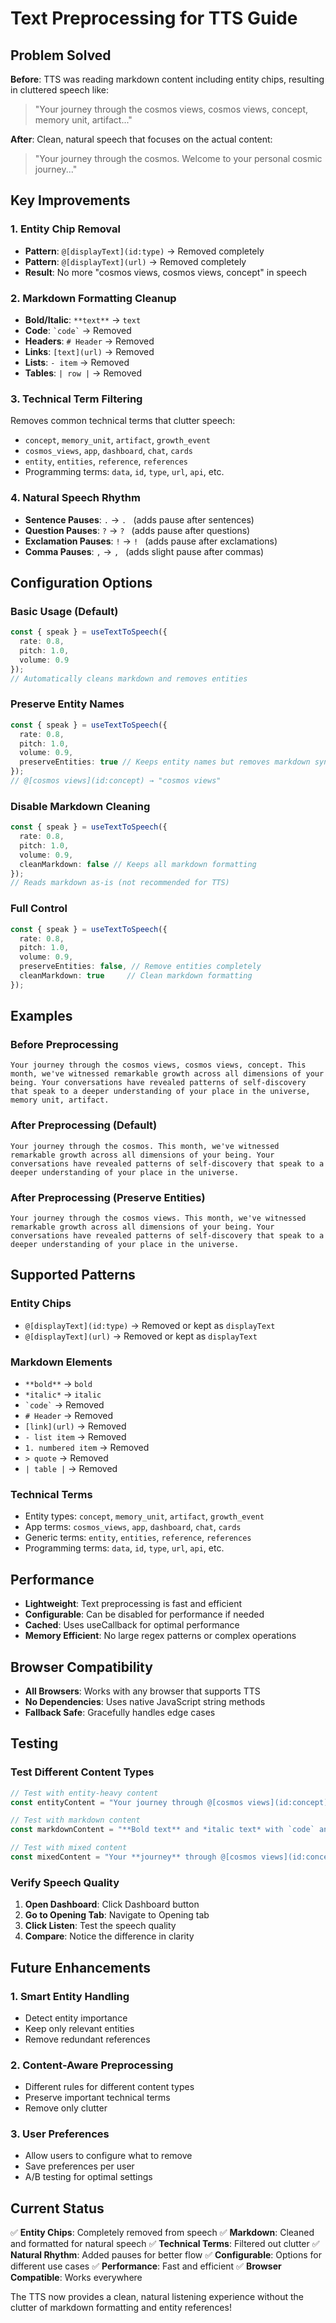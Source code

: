 # Text Preprocessing for TTS Guide

## Problem Solved

**Before**: TTS was reading markdown content including entity chips, resulting in cluttered speech like:
> "Your journey through the cosmos views, cosmos views, concept, memory unit, artifact..."

**After**: Clean, natural speech that focuses on the actual content:
> "Your journey through the cosmos. Welcome to your personal cosmic journey..."

## Key Improvements

### **1. Entity Chip Removal**
- **Pattern**: `@[displayText](id:type)` → Removed completely
- **Pattern**: `@[displayText](url)` → Removed completely
- **Result**: No more "cosmos views, cosmos views, concept" in speech

### **2. Markdown Formatting Cleanup**
- **Bold/Italic**: `**text**` → `text`
- **Code**: `` `code` `` → Removed
- **Headers**: `# Header` → Removed
- **Links**: `[text](url)` → Removed
- **Lists**: `- item` → Removed
- **Tables**: `| row |` → Removed

### **3. Technical Term Filtering**
Removes common technical terms that clutter speech:
- `concept`, `memory_unit`, `artifact`, `growth_event`
- `cosmos_views`, `app`, `dashboard`, `chat`, `cards`
- `entity`, `entities`, `reference`, `references`
- Programming terms: `data`, `id`, `type`, `url`, `api`, etc.

### **4. Natural Speech Rhythm**
- **Sentence Pauses**: `.` → `. ` (adds pause after sentences)
- **Question Pauses**: `?` → `? ` (adds pause after questions)
- **Exclamation Pauses**: `!` → `! ` (adds pause after exclamations)
- **Comma Pauses**: `,` → `, ` (adds slight pause after commas)

## Configuration Options

### **Basic Usage (Default)**
```typescript
const { speak } = useTextToSpeech({
  rate: 0.8,
  pitch: 1.0,
  volume: 0.9
});
// Automatically cleans markdown and removes entities
```

### **Preserve Entity Names**
```typescript
const { speak } = useTextToSpeech({
  rate: 0.8,
  pitch: 1.0,
  volume: 0.9,
  preserveEntities: true // Keeps entity names but removes markdown syntax
});
// @[cosmos views](id:concept) → "cosmos views"
```

### **Disable Markdown Cleaning**
```typescript
const { speak } = useTextToSpeech({
  rate: 0.8,
  pitch: 1.0,
  volume: 0.9,
  cleanMarkdown: false // Keeps all markdown formatting
});
// Reads markdown as-is (not recommended for TTS)
```

### **Full Control**
```typescript
const { speak } = useTextToSpeech({
  rate: 0.8,
  pitch: 1.0,
  volume: 0.9,
  preserveEntities: false, // Remove entities completely
  cleanMarkdown: true     // Clean markdown formatting
});
```

## Examples

### **Before Preprocessing**
```
Your journey through the cosmos views, cosmos views, concept. This month, we've witnessed remarkable growth across all dimensions of your being. Your conversations have revealed patterns of self-discovery that speak to a deeper understanding of your place in the universe, memory unit, artifact.
```

### **After Preprocessing (Default)**
```
Your journey through the cosmos. This month, we've witnessed remarkable growth across all dimensions of your being. Your conversations have revealed patterns of self-discovery that speak to a deeper understanding of your place in the universe.
```

### **After Preprocessing (Preserve Entities)**
```
Your journey through the cosmos views. This month, we've witnessed remarkable growth across all dimensions of your being. Your conversations have revealed patterns of self-discovery that speak to a deeper understanding of your place in the universe.
```

## Supported Patterns

### **Entity Chips**
- `@[displayText](id:type)` → Removed or kept as `displayText`
- `@[displayText](url)` → Removed or kept as `displayText`

### **Markdown Elements**
- `**bold**` → `bold`
- `*italic*` → `italic`
- `` `code` `` → Removed
- `# Header` → Removed
- `[link](url)` → Removed
- `- list item` → Removed
- `1. numbered item` → Removed
- `> quote` → Removed
- `| table |` → Removed

### **Technical Terms**
- Entity types: `concept`, `memory_unit`, `artifact`, `growth_event`
- App terms: `cosmos_views`, `app`, `dashboard`, `chat`, `cards`
- Generic terms: `entity`, `entities`, `reference`, `references`
- Programming terms: `data`, `id`, `type`, `url`, `api`, etc.

## Performance

- **Lightweight**: Text preprocessing is fast and efficient
- **Configurable**: Can be disabled for performance if needed
- **Cached**: Uses useCallback for optimal performance
- **Memory Efficient**: No large regex patterns or complex operations

## Browser Compatibility

- **All Browsers**: Works with any browser that supports TTS
- **No Dependencies**: Uses native JavaScript string methods
- **Fallback Safe**: Gracefully handles edge cases

## Testing

### **Test Different Content Types**
```typescript
// Test with entity-heavy content
const entityContent = "Your journey through @[cosmos views](id:concept) and @[memory units](id:memory_unit)";

// Test with markdown content
const markdownContent = "**Bold text** and *italic text* with `code` and [links](url)";

// Test with mixed content
const mixedContent = "Your **journey** through @[cosmos views](id:concept) and `technical terms`";
```

### **Verify Speech Quality**
1. **Open Dashboard**: Click Dashboard button
2. **Go to Opening Tab**: Navigate to Opening tab
3. **Click Listen**: Test the speech quality
4. **Compare**: Notice the difference in clarity

## Future Enhancements

### **1. Smart Entity Handling**
- Detect entity importance
- Keep only relevant entities
- Remove redundant references

### **2. Content-Aware Preprocessing**
- Different rules for different content types
- Preserve important technical terms
- Remove only clutter

### **3. User Preferences**
- Allow users to configure what to remove
- Save preferences per user
- A/B testing for optimal settings

## Current Status

✅ **Entity Chips**: Completely removed from speech
✅ **Markdown**: Cleaned and formatted for natural speech
✅ **Technical Terms**: Filtered out clutter
✅ **Natural Rhythm**: Added pauses for better flow
✅ **Configurable**: Options for different use cases
✅ **Performance**: Fast and efficient
✅ **Browser Compatible**: Works everywhere

The TTS now provides a clean, natural listening experience without the clutter of markdown formatting and entity references!
